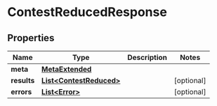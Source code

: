 

# ContestReducedResponse


## Properties

Name | Type | Description | Notes
------------ | ------------- | ------------- | -------------
**meta** | [**MetaExtended**](MetaExtended.md) |  | 
**results** | [**List&lt;ContestReduced&gt;**](ContestReduced.md) |  |  [optional]
**errors** | [**List&lt;Error&gt;**](Error.md) |  |  [optional]



